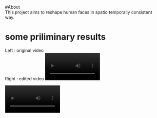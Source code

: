 #About  
This project aims to reshape human faces in spatio temporally consistent way.

# some priliminary results
Left : original video  
Right : edited video
<video src='https://github.com/AshokBatakala/DragVideo/assets/111169763/afec5fd6-fc09-4bec-a0c5-402328c0c5e4' width=180/>

<video src='https://github.com/AshokBatakala/DragVideo/assets/111169763/45488273-eda2-4e68-893b-d60fd97fa916' width=180/>

visauce video
<video src='https://github.com/AshokBatakala/DragVideo/assets/111169763/95f22684-01a4-417d-bd33-295502136adc' width=180/>
